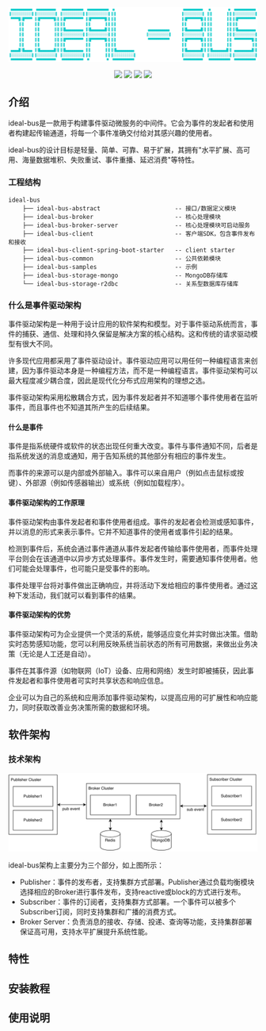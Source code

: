 ![image-logo](assets/image-logo.png)

<p align="center">
    <img src="https://img.shields.io/badge/License-GPL%203.0-blue.svg?longCache=true&style=flat-square">
    <img src="https://img.shields.io/badge/Spring%20Boot-2.3.4-yellow.svg?style=flat-square">
    <img
        src="https://img.shields.io/badge/Project%20Reactor-Dysprosium%20SR12-orange.svg?longCache=true&style=flat-square">
    <img src="https://img.shields.io/badge/RSocket-1.0.2-brightgreen.svg?longCache=true&style=flat-square">
</p>

## 介绍

ideal-bus是一款用于构建事件驱动微服务的中间件。它会为事件的发起者和使用者构建起传输通道，将每一个事件准确交付给对其感兴趣的使用者。

ideal-bus的设计目标是轻量、简单、可靠、易于扩展，其拥有"水平扩展、高可用、海量数据堆积、失败重试、事件重播、延迟消费"等特性。



### 工程结构

```
ideal-bus
    ├── ideal-bus-abstract                     -- 接口/数据定义模块
    ├── ideal-bus-broker                       -- 核心处理模块
    ├── ideal-bus-broker-server                -- 核心处理模块可启动服务
    ├── ideal-bus-client                       -- 客户端SDK，包含事件发布和接收
    ├── ideal-bus-client-spring-boot-starter   -- client starter
    ├── ideal-bus-common                       -- 公共依赖模块
    ├── ideal-bus-samples                      -- 示例
    ├── ideal-bus-storage-mongo                -- MongoDB存储库
    └── ideal-bus-storage-r2dbc                -- 关系型数据库存储库
```



### 什么是事件驱动架构

事件驱动架构是一种用于设计应用的软件架构和模型。对于事件驱动系统而言，事件的捕获、通信、处理和持久保留是解决方案的核心结构。这和传统的请求驱动模型有很大不同。

许多现代应用都采用了事件驱动设计。事件驱动应用可以用任何一种编程语言来创建，因为事件驱动本身是一种编程方法，而不是一种编程语言。事件驱动架构可以最大程度减少耦合度，因此是现代化分布式应用架构的理想之选。

事件驱动架构采用松散耦合方式，因为事件发起者并不知道哪个事件使用者在监听事件，而且事件也不知道其所产生的后续结果。

#### 什么是事件

事件是指系统硬件或软件的状态出现任何重大改变。事件与事件通知不同，后者是指系统发送的消息或通知，用于告知系统的其他部分有相应的事件发生。

而事件的来源可以是内部或外部输入。事件可以来自用户（例如点击鼠标或按键）、外部源（例如传感器输出）或系统（例如加载程序）。

#### 事件驱动架构的工作原理

事件驱动架构由事件发起者和事件使用者组成。事件的发起者会检测或感知事件，并以消息的形式来表示事件。它并不知道事件的使用者或事件引起的结果。 

检测到事件后，系统会通过事件通道从事件发起者传输给事件使用者，而事件处理平台则会在该通道中以异步方式处理事件。事件发生时，需要通知事件使用者。他们可能会处理事件，也可能只是受事件的影响。 

事件处理平台将对事件做出正确响应，并将活动下发给相应的事件使用者。通过这种下发活动，我们就可以看到事件的结果。

#### 事件驱动架构的优势

事件驱动架构可为企业提供一个灵活的系统，能够适应变化并实时做出决策。借助实时态势感知功能，您可以利用反映系统当前状态的所有可用数据，来做出业务决策（无论是人工还是自动）。 

事件在其事件源（如物联网（IoT）设备、应用和网络）发生时即被捕获，因此事件发起者和事件使用者可实时共享状态和响应信息。 

企业可以为自己的系统和应用添加事件驱动架构，以提高应用的可扩展性和响应能力，同时获取改善业务决策所需的数据和环境。



## 软件架构

### 技术架构

![architecture-1](assets/ideal-bus-architecture-1.png)

ideal-bus架构上主要分为三个部分，如上图所示：

- Publisher：事件的发布者，支持集群方式部署。Publisher通过负载均衡模块选择相应的Broker进行事件发布，支持reactive或block的方式进行发布。
- Subscriber：事件的订阅者，支持集群方式部署。一个事件可以被多个Subscriber订阅，同时支持集群和广播的消费方式。
- Broker Server：负责消息的接收、存储、投递、查询等功能，支持集群部署保证高可用，支持水平扩展提升系统性能。



## 特性



## 安装教程



## 使用说明

